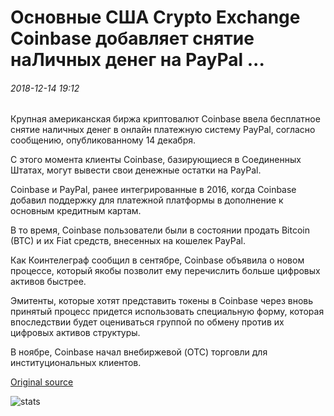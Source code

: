 # Основные США Crypto Exchange Coinbase добавляет снятие наЛичных денег на PayPal ...

###### 2018-12-14 19:12

Крупная американская биржа криптовалют Coinbase ввела бесплатное снятие наличных денег в онлайн платежную систему PayPal, согласно сообщению, опубликованному 14 декабря.

С этого момента клиенты Coinbase, базирующиеся в Соединенных Штатах, могут вывести свои денежные остатки на PayPal.

Coinbase и PayPal, ранее интегрированные в 2016, когда Coinbase добавил поддержку для платежной платформы в дополнение к основным кредитным картам.

В то время, Coinbase пользователи были в состоянии продать Bitcoin (BTC) и их Fiat средств, внесенных на кошелек PayPal.

Как Коинтелеграф сообщил в сентябре, Coinbase объявила о новом процессе, который якобы позволит ему перечислить больше цифровых активов быстрее.

Эмитенты, которые хотят представить токены в Coinbase через вновь принятый процесс придется использовать специальную форму, которая впоследствии будет оцениваться группой по обмену против их цифровых активов структуры.

В ноябре, Coinbase начал внебиржевой (OTC) торговли для институциональных клиентов.

[Original source](https://cointelegraph.com/news/major-us-crypto-exchange-coinbase-adds-cash-withdrawals-to-paypal)

![stats](https://c.statcounter.com/11760860/0/a89fa40b/1/ "stats")